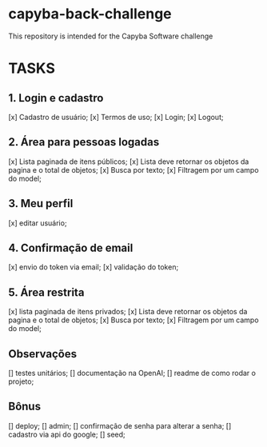 # capyba-back-challenge
This repository is intended for the Capyba Software challenge

# TASKS

## 1. Login e cadastro
[x] Cadastro de usuário;
[x] Termos de uso;
[x] Login;
[x] Logout;

## 2. Área para pessoas logadas
[x] Lista paginada de itens públicos;
[x] Lista deve retornar os objetos da pagina e o total de objetos;
[x] Busca por texto;
[x] Filtragem por um campo do model;

## 3. Meu perfil
[x] editar usuário;

## 4. Confirmação de email
[x] envio do token via email;
[x] validação do token;

## 5. Área restrita
[x] lista paginada de itens privados;
[x] Lista deve retornar os objetos da pagina e o total de objetos;
[x] Busca por texto;
[x] Filtragem por um campo do model;

## Observações
[] testes unitários;
[] documentação na OpenAI;
[] readme de como rodar o projeto;

## Bônus
[] deploy;
[] admin;
[] confirmação de senha para alterar a senha;
[] cadastro via api do google;
[] seed;

